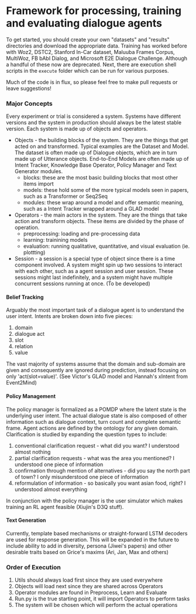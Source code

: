 # Framework for processing, training and evaluating dialogue agents

To get started, you should create your own "datasets" and "results" directories and download the appropriate data. Training has worked before with Woz2, DSTC2, Stanford In-Car dataset, Maluuba Frames Corpus, MultiWoz, FB bAbI Dialog, and Microsoft E2E Dialogue Challenge. Although a handful of these now are deprecated.  Next, there are execution shell scripts in the `execute` folder which can be run for various purposes.

Much of the code is in flux, so please feel free to make pull requests or leave suggestions!

### Major Concepts
Every experiment or trial is considered a system.  Systems have different versions and the system in production should always be the latest stable version.
Each system is made up of objects and operators.
  * Objects - the building blocks of the system.  They are the things that get acted on and transformed.  Typical examples are the Dataset and Model.  The dataset is often made up of Dialogue objects, which are in turn made up of Utterance objects.  End-to-End Models are often made up of Intent Tracker, Knowledge Base Operator, Policy Manager and Text Generator modules.
     - blocks: these are the most basic building blocks that most other items import
     - models: these hold some of the more typical models seen in papers, such as a Transformer or Seq2Seq
     - modules: these wrap around a model and offer semantic meaning, such as a Intent Tracker wrapped around a GLAD model
  * Operators - the main actors in the system.  They are the things that take action and transform objects.  These items are divided by the phase of operation.
     - preprocessing: loading and pre-processing data
     - learning: trainining models
     - evaluation: running qualitative, quantitative, and visual evaluation (ie. plottting)
  * Session - a session is a special type of object since there is a time component involved.  A system might spin up two sessions to interact with each other, such as a agent session and user session.  These sessions might last indefinitely, and a system might have multiple concurrent sessions running at once. (To be developed)

#### Belief Tracking
Arguably the most important task of a dialogue agent is to understand the user intent.  Intents are broken down into five pieces:
  1. domain
  2. dialogue act
  3. slot
  4. relation
  5. value

The vast majority of systems assume that the domain and sub-domain are given and consequently are ignored during prediction, instead focusing on only 'act(slot=value)'.  (See Victor's GLAD model and Hannah's xIntent from Event2Mind)

#### Policy Management
The policy manager is formalized as a POMDP where the latent state is the underlying user intent.  The actual dialogue state is also composed of other information such as dialogue context, turn count and complete semantic frame.  Agent actions are defined by the ontology for any given domain.  Clarification is studied by expanding the question types to include:
  1. conventional clarification request - what did you want? I understood almost nothing
  2. partial clarification requests - what was the area you mentioned? I understood one piece of information
  3. confirmation through mention of alternatives - did you say the north part of town? I only misunderstood one piece of information
  4. reformulation of information - so basically you want asian food, right? I understood almost everything

In conjunction with the policy manager is the user simulator which makes training an RL agent feasible (Xiujin's D3Q stuff).

#### Text Generation
Currently, template based mechanisms or straight-forward LSTM decoders are used for response generation.  This will be expanded in the future to include ability to add in diversity, persona (Jiwei's papers) and other desirable traits based on Grice's maxims (Ari, Jan, Max and others)

### Order of Execution
  1. Utils should always load first since they are used everywhere
  2. Objects will load next since they are shared across Operators
  3. Operator modules are found in Preprocess, Learn and Evaluate
  4. Run.py is the true starting point, it will import Operators to perform tasks
  5. The system will be chosen which will perform the actual operations
